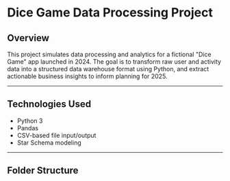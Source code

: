 # Dice Game Data Processing Project

## Overview

This project simulates data processing and analytics for a fictional "Dice Game" app launched in 2024. The goal is to transform raw user and activity data into a structured data warehouse format using Python, and extract actionable business insights to inform planning for 2025.

---

## Technologies Used

- Python 3
- Pandas
- CSV-based file input/output
- Star Schema modeling

---

## Folder Structure

